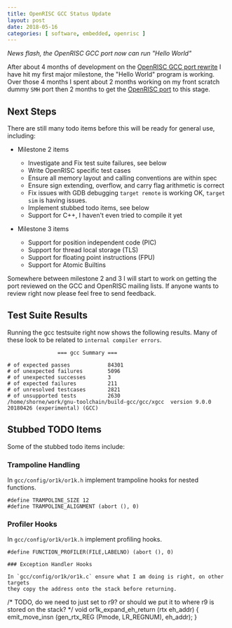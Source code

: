 ```yaml
---
title: OpenRISC GCC Status Update
layout: post
date: 2018-05-16
categories: [ software, embedded, openrisc ]
---
```


*News flash, the OpenRISC GCC port now can run "Hello World"*

After about 4 months of development on the [OpenRISC GCC port rewrite](/software/embedded/openrisc/2018/02/03/openrisc_gcc_rewrite.html)
I have hit my first major milestone, the "Hello World" program is working.  Over those
4 months I spent about 2 months working on my front scratch dummy `SMH` port
then 2 months to get the [OpenRISC port](https://github.com/stffrdhrn/gcc/tree/or1k-port)
to this stage.

## Next Steps

There are still many todo items before this will be ready for general use, including:

- Milestone 2 items
  - Investigate and Fix test suite failures, see below
  - Write OpenRISC specific test cases
  - Ensure all memory layout and calling conventions are within spec
  - Ensure sign extending, overflow, and carry flag arithmetic is correct
  - Fix issues with GDB debugging `target remote` is working OK, `target sim` is having issues.
  - Implement stubbed todo items, see below
  - Support for C++, I haven't even tried to compile it yet

- Milestone 3 items
  - Support for position independent code (PIC)
  - Support for thread local storage (TLS)
  - Support for floating point instructions (FPU)
  - Support for Atomic Builtins

Somewhere between milestone 2 and 3 I will start to work on getting the port
reviewed on the GCC and OpenRISC mailing lists.  If anyone wants to review right
now please feel free to send feedback.

## Test Suite Results

Running the gcc testsuite right now shows the following results.  Many of these
look to be related to `internal compiler errors`.

```
                === gcc Summary ===

# of expected passes            84301
# of unexpected failures        5096
# of unexpected successes       3
# of expected failures          211
# of unresolved testcases       2821
# of unsupported tests          2630
/home/shorne/work/gnu-toolchain/build-gcc/gcc/xgcc  version 9.0.0 20180426 (experimental) (GCC)
```

## Stubbed TODO Items

Some of the stubbed todo items include:

### Trampoline Handling

In `gcc/config/or1k/or1k.h` implement trampoline hooks for nested functions.

```
#define TRAMPOLINE_SIZE 12
#define TRAMPOLINE_ALIGNMENT (abort (), 0)
```

### Profiler Hooks

In `gcc/config/or1k/or1k.h` implement profiling hooks.

```
#define FUNCTION_PROFILER(FILE,LABELNO) (abort (), 0)

### Exception Handler Hooks

In `gcc/config/or1k/or1k.c` ensure what I am doing is right, on other targets
they copy the address onto the stack before returning.

```
/* TODO, do we need to just set to r9? or should we put it to where r9
   is stored on the stack?  */
void
or1k_expand_eh_return (rtx eh_addr)
{
  emit_move_insn (gen_rtx_REG (Pmode, LR_REGNUM), eh_addr);
}
```
